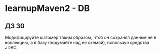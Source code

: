 # learnupMaven2 - DB

## ДЗ 30

<p>Модифицируйте шагомер таким образом, чтоб он сохранял данные не в коллекцию, а в базу (подумайте над ее схемой), используя средства JDBC.</p>

